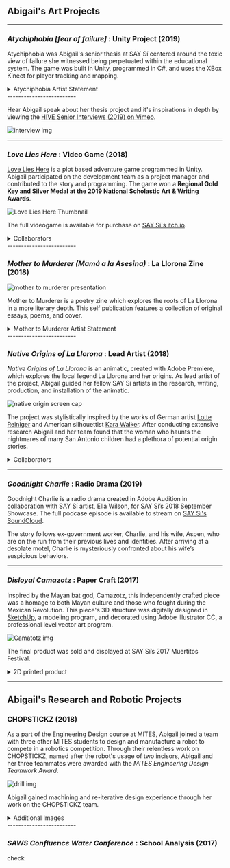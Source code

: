 ## Abigail's Art Projects
-------------------------
### *Atychiphobia [fear of failure]* : Unity Project (2019)

Atychiphobia was Abigail's senior thesis at SAY Sí centered around the toxic view of failure she witnessed being perpetuated within the educational system. The game was built in Unity, programmed in C#, and uses the XBox Kinect for player tracking and mapping.

<details><summary>Atychiphobia Artist Statement</summary>
<p>
<p>
</p>	
Atychiphobia [fear of failure] is based on the struggles I have experienced with the educational system. The expectations enforced by myself, my loved ones, and my community manifested themselves in intense dread in the face of failure or academic tribulations.
	The experience guides the player through thoughts and surreal imagery that embody emotions that feel bigger than the player themselves. Atychiphobia simulates brought about by crushing academic pressure. I hope that the application of these elements and digital environment in this piece will provoke the player and give them an abstract, empathetic look into the mind of a student in today’s educational system. 
	The fear of failure is something I see being perpetuated in today’s classrooms. I have grappled with the fear of failure throughout my academic career, not because of the subject matter of my learning but by the delivery and current structures of the educational system. The toxic mindsets are fed to the students of my generation.  By learning how to work and adapt to the current collegiate institution, I have managed to find my own path to success. Not all students, however, can tame the fear of failure enough to be able to find a future for themselves in academia. 
	
</p>
</details>
-------------------------

Hear Abigail speak about her thesis project and it's inspirations in depth by viewing the [HIVE Senior Interviews (2019) on Vimeo](https://vimeo.com/366819623).

![interview img](https://github.com/abical/abical.github.io/blob/master/p%20image/say%20si%20interview%20screencap.PNG?raw=true)

-------------------------

### *Love Lies Here* : Video Game (2018)

[Love Lies Here](https://say-si.itch.io/love-lies-here) is a plot based adventure game programmed in Unity. Abigail participated on the development team as a project manager and contributed to the story and programming. The game won a **Regional Gold Key and Silver Medal at the 2019 National Scholastic Art & Writing Awards**.

![Love Lies Here Thumbnail](https://github.com/abical/abical.github.io/blob/master/p%20image/love%20lies%20here%20menu.png?raw=true)

The full videogame is available for purchase on [SAY Sí's itch.io](https://say-si.itch.io/).

<details><summary>Collaborators</summary>
<p>
	
Created in collaboration with Lee Ortiz, Sebastian Alvalos, Alyssa Li Herevia, and Ferris Carrillo for SAY Sí’s HIVE New Media 2018 Summer Game Jam. 
	
</p>
</details>
-------------------------
<!---[Lee Ortiz](https://www.instagram.com/eeelbee/?hl=en)--->

### *Mother to Murderer (Mamá a la Asesina)* : La Llorona Zine (2018)

![mother to murderer presentation](https://github.com/abical/abical.github.io/blob/master/p%20image/presenting%20m2m%20resized.jpg?raw=true)

Mother to Murderer is a poetry zine which  explores the roots of La Llorona in a more literary depth. This self publication features a collection of original essays, poems, and cover.

<details><summary>Mother to Murderer Artist Statement</summary>
<p> <br>


In many global cultures, weeping women serve as cautionary legends. Our local weeping legend, La Llorona, like the region of Texas itself, has witnessed the reign of many powers. Amongst the tides of cultural change that have spanned centuries, several homogenous tales have melded together to form the frightening woman we know today. My zine explores the elusive past of La Llorona, a woman who incites fear in the hearts of children, through poetry and a collection of short essays. 
<br>
To capture the possible origins of La Llorona respectfully, I compiled from past projects and current examinations from articles and interviews with locals and historians. Thanks to the joint efforts of myself and my peers, I came to express these findings through a combination of original artistic and historical literature. I wanted Mother to Murderer to gently lead its reader through the various faces that past cultures, such as the Coahuiltecan, Aztecs, and Spanish settlers, have attributed to La Llorona, and how those interpretations reflect the value of women and mothers during those eras of society. Whether it be the reverence of dead mothers or the condemnation of jealousy, La Llorona manifests the societal pondering of the border between life and death or sin and virtue. 
<p>
</p>
<img src= "https://github.com/abical/abical.github.io/blob/master/p%20image/mother%20to%20murderer%20on%20display2.JPG?raw=true">
<p>
</p>
<img src="https://github.com/abical/abical.github.io/blob/master/p%20image/mother%20to%20murderer%20cover.jpg?raw=true">

</p>
</details>
-------------------------

### *Native Origins of La Llorona* : Lead Artist (2018)

*Native Origins of La Llorona* is an animatic, created with Adobe Premiere, which explores the local legend La Llorona and her origins. As lead artist of the project, Abigail guided her fellow SAY Sí artists in the research, writing, production, and installation of the animatic. 

![native origin screen cap](https://github.com/abical/abical.github.io/blob/master/p%20image/native%20origins%20screen%20cap.png?raw=true)

The project was stylistically inspired by the works of German artist [Lotte Reiniger](https://en.wikipedia.org/wiki/Lotte_Reiniger) and American silhouettist [Kara Walker](http://www.karawalkerstudio.com/). After conducting extensive research Abigail and her team found that the woman who haunts the nightmares of many San Antonio children had a plethora of potential origin stories. 

<details><summary>Collaborators</summary>
<p>
Created in collaboration with Nat Lopez Romero, Ava Keel, and Sarah Rodriguez for SAY Sí’s 2018 Story Seldom Told: Omitted Histories Gallery Installation.
</p>
</details>

-------------------------

### *Goodnight Charlie* : Radio Drama (2019)

Goodnight Charlie is a radio drama created in Adobe Audition in collaboration with SAY Sí artist, Ella Wilson, for SAY Sí’s 2018 September Showcase. The full podcase episode is available to stream on [SAY Sí's SoundCloud](https://soundcloud.com/user-430523344/good-night-charlie).

The story follows ex-government worker, Charlie, and his wife, Aspen, who are on the run from their previous lives and identities. After arriving at a desolate motel, Charlie is mysteriously confronted about his wife’s suspicious behaviors. 

-------------------------

### *Disloyal Camazotz* : Paper Craft (2017)

Inspired by the Mayan bat god, Camazotz, this independently crafted piece was a homage to both Mayan culture and those who fought during the Mexican Revolution. This piece's 3D structure was digitally designed in [SketchUp](https://www.sketchup.com/), a modeling program, and decorated using Adobe Illustrator CC, a professional level vector art program. 

![Camatotz img](https://github.com/abical/abical.github.io/blob/master/p%20image/Comatotz%20photo.jpg?raw=true)

The final product was sold and displayed at SAY Sí’s 2017 Muertitos Festival.

<details><summary>2D printed product</summary>
<p>
	![product img](https://github.com/abical/abical.github.io/blob/master/p%20image/Disloyal%20Comatotz%20Product%20Print%20(1).png?raw=true)
</p>
</details>

-------------------------

## Abigail's Research and Robotic Projects

### CHOPSTICKZ (2018)

As a part of the Engineering Design course at MITES, Abigail joined a team with three other MITES students to design and manufacture a robot to compete in a robotics competition. Through their relentless work on CHOPSTICKZ, named after the robot's usage of two incisors, Abigail and her three teammates were awarded with the *MITES Engineering Design Teamwork Award*.

![drill img](https://github.com/abical/abical.github.io/blob/master/p%20image/drill%20photo.jpg?raw=true)

Abigail gained machining and re-iterative design experience through her work on the CHOPSTICKZ team. 

<details><summary>Additional Images</summary>
<p>

<img src = "https://github.com/abical/abical.github.io/blob/master/p%20image/chopstickz%20image.jpg?raw=true">

</p>
</details>
-------------------------


### *SAWS Confluence Water Conference* : School Analysis (2017)


check


